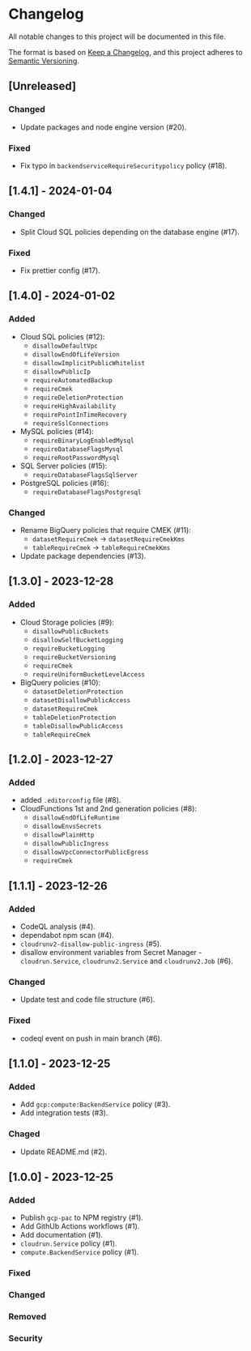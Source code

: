 # Changelog

All notable changes to this project will be documented in this file.

The format is based on [Keep a Changelog](https://keepachangelog.com/en/1.0.0/),
and this project adheres to [Semantic Versioning](https://semver.org/spec/v2.0.0.html).

## [Unreleased]

### Changed

- Update packages and node engine version (#20).

### Fixed

- Fix typo in `backendserviceRequireSecuritypolicy` policy (#18).

## [1.4.1] - 2024-01-04

### Changed

- Split Cloud SQL policies depending on the database engine (#17).

### Fixed

- Fix prettier config (#17).

## [1.4.0] - 2024-01-02

### Added

- Cloud SQL policies (#12):
  - `disallowDefaultVpc`
  - `disallowEndOfLifeVersion`
  - `disallowImplicitPublicWhitelist`
  - `disallowPublicIp`
  - `requireAutomatedBackup`
  - `requireCmek`
  - `requireDeletionProtection`
  - `requireHighAvailability`
  - `requirePointInTimeRecovery`
  - `requireSslConnections`
- MySQL policies (#14):
  - `requireBinaryLogEnabledMysql`
  - `requireDatabaseFlagsMysql`
  - `requireRootPasswordMysql`
- SQL Server policies (#15):
  - `requireDatabaseFlagsSqlServer`
- PostgreSQL policies (#16):
  - `requireDatabaseFlagsPostgresql`

### Changed

- Rename BigQuery policies that require CMEK (#11):
  - `datasetRequireCmek` -> `datasetRequireCmekKms`
  - `tableRequireCmek` -> `tableRequireCmekKms`
- Update package dependencies (#13).

## [1.3.0] - 2023-12-28

### Added

- Cloud Storage policies (#9):
  - `disallowPublicBuckets`
  - `disallowSelfBucketLogging`
  - `requireBucketLogging`
  - `requireBucketVersioning`
  - `requireCmek`
  - `requireUniformBucketLevelAccess`
- BigQuery policies (#10):
  - `datasetDeletionProtection`
  - `datasetDisallowPublicAccess`
  - `datasetRequireCmek`
  - `tableDeletionProtection`
  - `tableDisallowPublicAccess`
  - `tableRequireCmek`

## [1.2.0] - 2023-12-27

### Added

- added `.editorconfig` file (#8).
- CloudFunctions 1st and 2nd generation policies (#8):
  - `disallowEndOfLifeRuntime`
  - `disallowEnvsSecrets`
  - `disallowPlainHttp`
  - `disallowPublicIngress`
  - `disallowVpcConnectorPublicEgress`
  - `requireCmek`

## [1.1.1] - 2023-12-26

### Added

- CodeQL analysis (#4).
- dependabot npm scan (#4).
- `cloudrunv2-disallow-public-ingress` (#5).
- disallow environment variables from Secret Manager - `cloudrun.Service`, `cloudrunv2.Service` and `cloudrunv2.Job` (#6).

### Changed

- Update test and code file structure (#6).

### Fixed

- codeql event on push in main branch (#6).

## [1.1.0] - 2023-12-25

### Added

- Add `gcp:compute:BackendService` policy (#3).
- Add integration tests (#3).

### Chaged

- Update README.md (#2).

## [1.0.0] - 2023-12-25

### Added

- Publish `gcp-pac` to NPM registry (#1).
- Add GithUb Actions workflows (#1).
- Add documentation (#1).
- `cloudrun.Service` policy (#1).
- `compute.BackendService` policy (#1).

### Fixed

### Changed

### Removed

### Security
